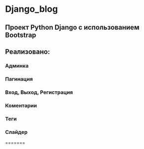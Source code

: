 # Django_blog
## Проект Python Django с использованием Bootstrap

## Реализовано:
### Админка
### Пагинация
### Вход, Выход, Регистрация
### Коментарии
### Теги
### Слайдер
=======


